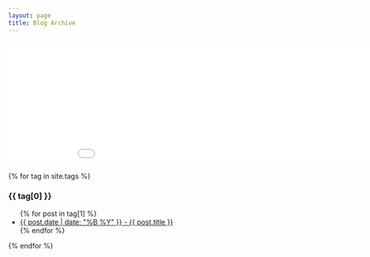```yaml
---
layout: page
title: Blog Archive
---
```

<iframe data-aa='2046650' src='//ad.a-ads.com/2046650?size=970x250' style='width:970px; height:250px; border:0px; padding:0; overflow:hidden; background-color: transparent;'></iframe>

{% for tag in site.tags %}
  <h3>{{ tag[0] }}</h3>
  <ul>
    {% for post in tag[1] %}
      <li><a href="{{ post.url }}">{{ post.date | date: "%B %Y" }} - {{ post.title }}</a></li>
    {% endfor %}
  </ul>
{% endfor %}
